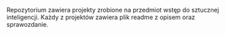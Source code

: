 Repozytorium zawiera projekty zrobione na przedmiot wstęp do sztucznej inteligencji. Każdy z projektów zawiera plik readme z opisem oraz sprawozdanie.